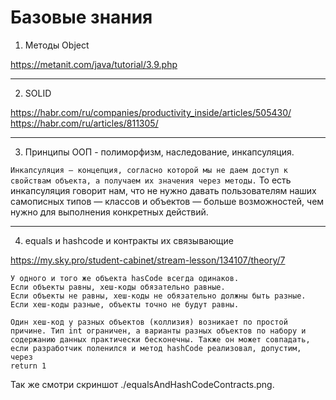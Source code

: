 # Базовые знания

1) Методы Object 

https://metanit.com/java/tutorial/3.9.php

---------

2) SOLID

https://habr.com/ru/companies/productivity_inside/articles/505430/
https://habr.com/ru/articles/811305/

---------

3) Принципы ООП - полиморфизм, наследование, инкапсуляция.

```Инкапсуляция — концепция, согласно которой мы не даем доступ к свойствам объекта, а получаем их значения через методы.```
То есть инкапсуляция говорит нам, что не нужно давать пользователям наших самописных типов — классов и объектов — больше возможностей, чем нужно для выполнения конкретных действий.

---------

4) equals и hashcode и контракты их связывающие

https://my.sky.pro/student-cabinet/stream-lesson/134107/theory/7

```
У одного и того же объекта hasCode всегда одинаков.
Если объекты равны, хеш-коды обязательно равные.
Если объекты не равны, хеш-коды не обязательно должны быть разные.
Если хеш-коды разные, объекты точно не будут равны.
```

```
Один хеш-код у разных объектов (коллизия) возникает по простой причине. Тип int ограничен, а варианты разных объектов по набору и содержанию данных практически бесконечны. Также он может совпадать, если разработчик поленился и метод hashCode реализовал, допустим, через 
return 1
```

Так же смотри скриншот ./equalsAndHashCodeContracts.png.
